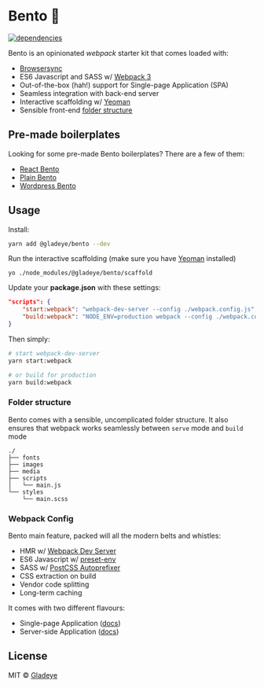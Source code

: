 # Bento 🍱

[![dependencies](https://david-dm.org/gladeye/bento.svg?theme=shields.io)](https://david-dm.org/gladeye/bento)

Bento is an opinionated *webpack* starter kit that comes loaded with:

- [Browsersync](https://www.browsersync.io/)
- ES6 Javascript and SASS w/ [Webpack 3](https://webpack.js.org)
- Out-of-the-box (hah!) support for Single-page Application (SPA)
- Seamless integration with back-end server
- Interactive scaffolding w/ [Yeoman](http://yeoman.io/)
- Sensible front-end [folder structure](#folder-structure)

## Pre-made boilerplates

Looking for some pre-made Bento boilerplates? There are a few of them:

- [React Bento](https://github.com/gladeye/react-bento)
- [Plain Bento](https://github.com/gladeye/react-bento)
- [Wordpress Bento](https://github.com/gladeye/blueprint)


## Usage

Install:

```bash
yarn add @gladeye/bento --dev
```

Run the interactive scaffolding (make sure you have [Yeoman](http://yeoman.io/) installed)

```
yo ./node_modules/@gladeye/bento/scaffold
```

Update your **package.json** with these settings:

```json
"scripts": {
    "start:webpack": "webpack-dev-server --config ./webpack.config.js",
    "build:webpack": "NODE_ENV=production webpack --config ./webpack.config.js"
}
```

Then simply:

```bash
# start webpack-dev-server
yarn start:webpack

# or build for production
yarn build:webpack
```

### Folder structure

Bento comes with a sensible, uncomplicated folder structure. It also ensures that webpack works seamlessly between `serve` mode and `build` mode

```
./
├── fonts
├── images
├── media
├── scripts
│   └── main.js
└── styles
    └── main.scss
```

### Webpack Config

Bento main feature, packed will all the modern belts and whistles:

- HMR w/ [Webpack Dev Server](https://github.com/webpack/webpack-dev-server)
- ES6 Javascript w/ [preset-env](https://github.com/babel/babel-preset-env)
- SASS w/ [PostCSS Autoprefixer](https://github.com/postcss/autoprefixer)
- CSS extraction on build
- Vendor code splitting
- Long-term caching

It comes with two different flavours:

- Single-page Application ([docs](./example/single-page-app/webpack.config.js))
- Server-side Application ([docs](./example/server-side-app/webpack.config.js))

## License

MIT © [Gladeye](https://gladeye.com)
